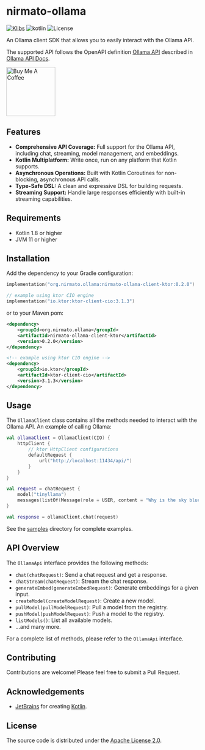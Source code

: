 # nirmato-ollama

[![Klibs](https://img.shields.io/badge/klibs-0.2.0-%237F52FF.svg?logo=kotlin&color=blue)](https://klibs.io/project/nirmato/nirmato-ollama)
![![kotlin](https://kotlinlang.org/)](https://img.shields.io/badge/kotlin--multiplatform-2.2.20-blue.svg?logo=kotlin)
![![License](https://github.com/nirmato/nirmato-ollama/blob/main/LICENSE.md)](https://img.shields.io/github/license/nirmato/nirmato-ollama)

An Ollama client SDK that allows you to easily interact with the Ollama API.

The supported API follows the OpenAPI definition [Ollama API](oas/ollama-openapi.yaml) described in [Ollama API Docs](https://github.com/ollama/ollama/blob/main/docs/api.md).

<a href="https://www.buymeacoffee.com/kkadete" target="_blank">
    <img src="https://cdn.buymeacoffee.com/buttons/v2/arial-yellow.png" alt="Buy Me A Coffee" style="width: 128px;" >
</a>

## Features

- **Comprehensive API Coverage:** Full support for the Ollama API, including chat, streaming, model management, and embeddings.
- **Kotlin Multiplatform:** Write once, run on any platform that Kotlin supports.
- **Asynchronous Operations:** Built with Kotlin Coroutines for non-blocking, asynchronous API calls.
- **Type-Safe DSL:** A clean and expressive DSL for building requests.
- **Streaming Support:** Handle large responses efficiently with built-in streaming capabilities.

## Requirements

- Kotlin 1.8 or higher
- JVM 11 or higher

## Installation

Add the dependency to your Gradle configuration:

```kotlin
implementation("org.nirmato.ollama:nirmato-ollama-client-ktor:0.2.0")

// example using ktor CIO engine
implementation("io.ktor:ktor-client-cio:3.1.3")
```

or to your Maven pom:

```xml
<dependency>
    <groupId>org.nirmato.ollama</groupId>
    <artifactId>nirmato-ollama-client-ktor</artifactId>
    <version>0.2.0</version>
</dependency>

<!-- example using ktor CIO engine -->
<dependency>
    <groupId>io.ktor</groupId>
    <artifactId>ktor-client-cio</artifactId>
    <version>3.1.3</version>
</dependency>
```

## Usage

The `OllamaClient` class contains all the methods needed to interact with the Ollama API. An example of calling Ollama:

```kotlin
val ollamaClient = OllamaClient(CIO) {
    httpClient {
        // ktor HttpClient configurations
        defaultRequest {
            url("http://localhost:11434/api/")
        }
    }
}

val request = chatRequest {
    model("tinyllama")
    messages(listOf(Message(role = USER, content = "Why is the sky blue?")))
}

val response = ollamaClient.chat(request)
```

See the [samples](samples) directory for complete examples.

## API Overview

The `OllamaApi` interface provides the following methods:

- `chat(chatRequest)`: Send a chat request and get a response.
- `chatStream(chatRequest)`: Stream the chat response.
- `generateEmbed(generateEmbedRequest)`: Generate embeddings for a given input.
- `createModel(createModelRequest)`: Create a new model.
- `pullModel(pullModelRequest)`: Pull a model from the registry.
- `pushModel(pushModelRequest)`: Push a model to the registry.
- `listModels()`: List all available models.
- ...and many more.

For a complete list of methods, please refer to the `OllamaApi` interface.

## Contributing

Contributions are welcome! Please feel free to submit a Pull Request.

## Acknowledgements

- [JetBrains](https://www.jetbrains.com/) for creating [Kotlin](https://kotlinlang.org/).

## License

The source code is distributed under the [Apache License 2.0](LICENSE.md).
